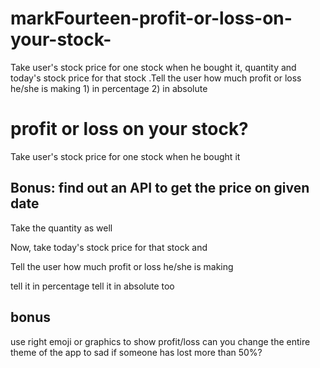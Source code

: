 # markFourteen-profit-or-loss-on-your-stock-
Take user's stock price for one stock when he bought it, quantity and today's stock price for that stock .Tell the user how much profit or loss he/she is making 1) in percentage 2) in absolute

# profit or loss on your stock?
Take user's stock price for one stock when he bought it

## Bonus: find out an API to get the price on given date
Take the quantity as well

Now, take today's stock price for that stock and

Tell the user how much profit or loss he/she is making

tell it in percentage
tell it in absolute too

## bonus
use right emoji or graphics to show profit/loss
can you change the entire theme of the app to sad if someone has lost more than 50%?

